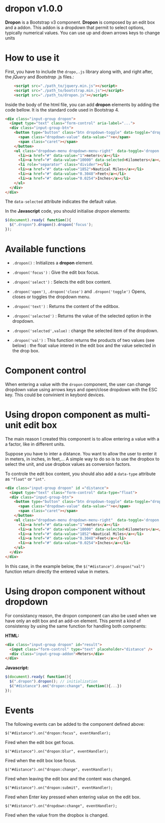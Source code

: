 # dropon v1.0.0

**Dropon** is a Bootstrap v3 component.
**Dropon** is composed by an edit box and a addon. This addon is a dropdown that permit to select options, typically numerical values.
You can use up and down arrows keys to change units

# How to use it
First, you have to include the ```dropo,.js``` library along with, and right after, the *jQuery* and *Bootstrap* .js files.:
```html
    <script src="./path_to/jquery.min.js"></script>
    <script src="./path_to/bootstrap.min.js"></script>
    <script src="./path_to/dropon.js"></script>
```


Inside the body of the html file, you can add **dropon** elements by adding the code bellow. It is the standard code used in Bootstrap 4.

```html
<div class="input-group dropon">
  <input type="text" class="form-control" aria-label="...">
  <div class="input-group-btn">
    <button type="button" class="btn dropdown-toggle" data-toggle="dropdown" aria-haspopup="true" aria-expanded="false">
      <span class="dropdown-value" data-value="">x</span>
      <span class="caret"></span>
    </button>
    <ul class="dropdown-menu dropdown-menu-right"  data-toggle='dropon'>
      <li><a href="#" data-value="1">meters</a></li>
      <li><a href="#" data-value="10000" data-selected>Kilometers</a></li>
      <li role="separator" class="divider"></li>
      <li><a href="#" data-value="1852">Nautical Miles</a></li>
      <li><a href="#" data-value="0.3048">Feet</a></li>
      <li><a href="#" data-value="0.0254">Inches</a></li>
    </ul>
  </div>
</div>
```

The ```data-selected``` attribute indicates the default value.

In the **Javascript** code, you should initialise *dropon* elements:
```javascript
$(document).ready( function(){
  $(".dropon").dropon().dropon('focus');
});
```

# Available functions

 * ```.dropon()``` : Initializes a **dropon** element.

 * ```.dropon('focus')``` : Give the edit box focus.

 * ```.dropon('select')``` : Selects the edit box content.

 * ```.dropon('open')```, ```.dropon('close')``` and ```.dropon('toggle')```
Opens, closes or toggles the dropdown menu.

 *  ```.dropon('text')``` : Returns the content of the editbox.

 *  ```.dropon('selected')``` : Returns the value of the selected option in the dropdown. 

 *  ```.dropon('selected',value)``` : change the selected item of the dropdown.

 * ```.dropon('val')``` : This function returns the products of two values (see below) : the float value intered in the edit box and the value selected in the drop box.

# Component control
When entering a value with the ```dropon``` component, the user can change dropdown value using arrows keys and open/close dropdown with the ESC key. This could be convinient in keybord devices.

# Using dropon component as multi-unit edit box
The main reason I created this component is to allow entering a value with a a factor, like in different units.

Suppose you have to inter a distance. You want to allow the user to enter it in meters, in inches, in feet,... A simple way to do so is to use the dropbox to select the unit, and use dropbox values as conversion factors.

To controle the edit box content, you should also add a ```data-type``` attribute as ```"float"``` or ```"int"```.

```html
<div class="input-group dropon" id ="distance">
  <input type="text" class="form-control" data-type="float">
  <div class="input-group-btn">
    <button type="button" class="btn dropdown-toggle" data-toggle="dropdown" aria-haspopup="true" aria-expanded="false">
      <span class="dropdown-value" data-value="">x</span>
      <span class="caret"></span>
    </button>
    <ul class="dropdown-menu dropdown-menu-right"  data-toggle='dropon'>
      <li><a href="#" data-value="1">meters</a></li>
      <li><a href="#" data-value="10000" data-selected>Kilometers</a></li>
      <li><a href="#" data-value="1852">Nautical Miles</a></li>
      <li><a href="#" data-value="0.3048">Feet</a></li>
      <li><a href="#" data-value="0.0254">Inches</a></li>
    </ul>
  </div>
</div>
```

In this case, in the example below, the ```$("#distance").dropon("val")``` function return directly the entered value in meters.

# Using dropon component without dropdown
For consistancy reason, the dropon component can also be used when we have only an edit box and an add-on element. This permit a kind of consistensy by using the same function for handling both compnents:

**HTML:**

```html
<div class="input-group dropon" id="result">
  <input class="form-control" type="text" placeholder="distance" />
  <div class="input-group-addon">Meters</div>
</div>
```

**Javascript:**
```javascript
$(document).ready( function(){
  $(".dropon").dropon(); // initialization
  $("#distance").on("dropon:change", function(){...})
});


```

# Events
The following events can be added to the component defined above:
 
```
$("#distance").on("dropon:focus", eventHandler);
```
Fired when the edit box get focus.

```
$("#distance").on("dropon:blur", eventHandler);
```
Fired when the edit box lose focus.
```
$("#distance").on("dropon:change", eventHandler);
```
Fired when leaving the edit box and the content was changed.


```
$("#distance").on("dropon:submit", eventHandler);
```
Fired when Enter key pressed when entering value on the edit box.

```
$("#distance").on("dropdown:change", eventHandler);
```
Fired when the value from the dropbox is changed.
